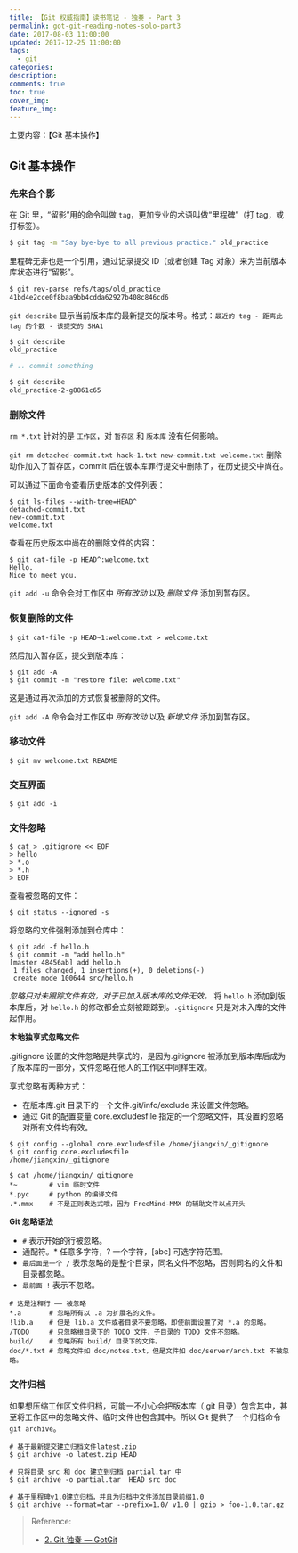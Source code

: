 ```yaml
---
title: 【Git 权威指南】读书笔记 - 独奏 - Part 3
permalink: got-git-reading-notes-solo-part3
date: 2017-08-03 11:00:00
updated: 2017-12-25 11:00:00
tags:
  - git
categories:
description:
comments: true
toc: true
cover_img:
feature_img:
---
```


主要内容：【Git 基本操作】

## Git 基本操作

### 先来合个影

在 Git 里，“留影”用的命令叫做 `tag`，更加专业的术语叫做“里程碑”（打 tag，或打标签）。

```bash
$ git tag -m "Say bye-bye to all previous practice." old_practice
```

里程碑无非也是一个引用，通过记录提交 ID（或者创建 Tag 对象）来为当前版本库状态进行“留影”。

```bash
$ git rev-parse refs/tags/old_practice
41bd4e2cce0f8baa9bb4cdda62927b408c846cd6
```

`git describe` 显示当前版本库的最新提交的版本号。格式：`最近的 tag - 距离此 tag 的个数 - 该提交的 SHA1`

```bash
$ git describe
old_practice

# .. commit something

$ git describe
old_practice-2-g8861c65
```

<!-- more -->

### 删除文件

`rm *.txt` 针对的是 `工作区`，对 `暂存区` 和 `版本库` 没有任何影响。

`git rm detached-commit.txt hack-1.txt new-commit.txt welcome.txt` 删除动作加入了暂存区，commit 后在版本库罪行提交中删除了，在历史提交中尚在。

可以通过下面命令查看历史版本的文件列表：

```
$ git ls-files --with-tree=HEAD^
detached-commit.txt
new-commit.txt
welcome.txt
```

查看在历史版本中尚在的删除文件的内容：

```
$ git cat-file -p HEAD^:welcome.txt
Hello.
Nice to meet you.
```

`git add -u` 命令会对工作区中 _所有改动_ 以及 _删除文件_ 添加到暂存区。

### 恢复删除的文件

```
$ git cat-file -p HEAD~1:welcome.txt > welcome.txt
```

然后加入暂存区，提交到版本库：

```
$ git add -A
$ git commit -m "restore file: welcome.txt"
```

这是通过再次添加的方式恢复被删除的文件。

`git add -A` 命令会对工作区中 _所有改动_ 以及 _新增文件_ 添加到暂存区。

### 移动文件

```
$ git mv welcome.txt README
```

### 交互界面

```
$ git add -i
```

### 文件忽略

```
$ cat > .gitignore << EOF
> hello
> *.o
> *.h
> EOF
```

查看被忽略的文件：

```
$ git status --ignored -s
```

将忽略的文件强制添加到仓库中：

```
$ git add -f hello.h
$ git commit -m "add hello.h"
[master 48456ab] add hello.h
 1 files changed, 1 insertions(+), 0 deletions(-)
 create mode 100644 src/hello.h
```

_忽略只对未跟踪文件有效，对于已加入版本库的文件无效。_ 将 `hello.h` 添加到版本库后，对 `hello.h` 的修改都会立刻被跟踪到。`.gitignore` 只是对未入库的文件起作用。

**本地独享式忽略文件**

.gitignore 设置的文件忽略是共享式的，是因为.gitignore 被添加到版本库后成为了版本库的一部分，文件忽略在他人的工作区中同样生效。

享式忽略有两种方式：

- 在版本库.git 目录下的一个文件.git/info/exclude 来设置文件忽略。
- 通过 Git 的配置变量 core.excludesfile 指定的一个忽略文件，其设置的忽略对所有文件均有效。

```
$ git config --global core.excludesfile /home/jiangxin/_gitignore
$ git config core.excludesfile
/home/jiangxin/_gitignore

$ cat /home/jiangxin/_gitignore
*~        # vim 临时文件
*.pyc     # python 的编译文件
.*.mmx    # 不是正则表达式哦，因为 FreeMind-MMX 的辅助文件以点开头
```

**Git 忽略语法**

- `#` 表示开始的行被忽略。
- 通配符。\* 任意多字符，? 一个字符，[abc] 可选字符范围。
- `最后面是一个 /` 表示忽略的是整个目录，同名文件不忽略，否则同名的文件和目录都忽略。
- `最前面 !` 表示不忽略。

```
# 这是注释行 —— 被忽略
*.a       # 忽略所有以 .a 为扩展名的文件。
!lib.a    # 但是 lib.a 文件或者目录不要忽略，即使前面设置了对 *.a 的忽略。
/TODO     # 只忽略根目录下的 TODO 文件，子目录的 TODO 文件不忽略。
build/    # 忽略所有 build/ 目录下的文件。
doc/*.txt # 忽略文件如 doc/notes.txt，但是文件如 doc/server/arch.txt 不被忽略。
```

### 文件归档

如果想压缩工作区文件归档，可能一不小心会把版本库（.git 目录）包含其中，甚至将工作区中的忽略文件、临时文件也包含其中。所以 Git 提供了一个归档命令 `git archive`。

```
# 基于最新提交建立归档文件latest.zip
$ git archive -o latest.zip HEAD

# 只将目录 src 和 doc 建立到归档 partial.tar 中
$ git archive -o partial.tar  HEAD src doc

# 基于里程碑v1.0建立归档，并且为归档中文件添加目录前缀1.0
$ git archive --format=tar --prefix=1.0/ v1.0 | gzip > foo-1.0.tar.gz
```

> Reference:
>
> - [2. Git 独奏 &mdash; GotGit](http://www.worldhello.net/gotgit/02-git-solo/index.html)
